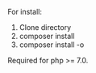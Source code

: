 For install:

1. Clone directory
2. composer install
3. composer install -o


Required for php >= 7.0.
